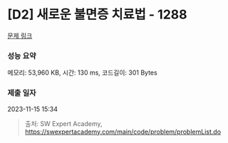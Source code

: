 # [D2] 새로운 불면증 치료법 - 1288 

[문제 링크](https://swexpertacademy.com/main/code/problem/problemDetail.do?contestProbId=AV18_yw6I9MCFAZN) 

### 성능 요약

메모리: 53,960 KB, 시간: 130 ms, 코드길이: 301 Bytes

### 제출 일자

2023-11-15 15:34



> 출처: SW Expert Academy, https://swexpertacademy.com/main/code/problem/problemList.do